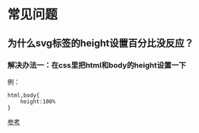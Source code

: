 # 常见问题
## 为什么svg标签的height设置百分比没反应？
### 解决办法一：在css里把html和body的height设置一下
例：
```
html,body{
    height:100%
}
```
[参考](https://stackoverflow.com/questions/70689439/scale-svg-width-to-height-100-of-parent)

